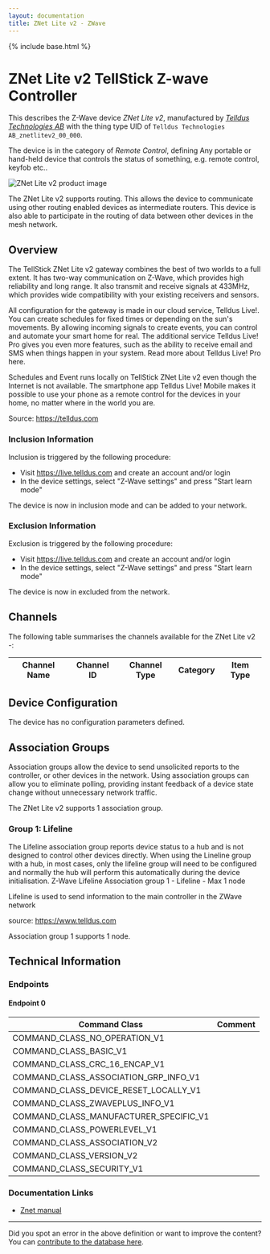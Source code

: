 ```yaml
---
layout: documentation
title: ZNet Lite v2 - ZWave
---
```


{% include base.html %}

# ZNet Lite v2 TellStick Z-wave Controller
This describes the Z-Wave device *ZNet Lite v2*, manufactured by *[Telldus Technologies AB](http://www.telldus.com/)* with the thing type UID of ```Telldus Technologies AB_znetlitev2_00_000```.

The device is in the category of *Remote Control*, defining Any portable or hand-held device that controls the status of something, e.g. remote control, keyfob etc..

![ZNet Lite v2 product image](https://opensmarthouse.org/assets/zwave/attachments/1257/Znet.jpg)


The ZNet Lite v2 supports routing. This allows the device to communicate using other routing enabled devices as intermediate routers.  This device is also able to participate in the routing of data between other devices in the mesh network.

## Overview

The TellStick ZNet Lite v2 gateway combines the best of two worlds to a full extent. It has two-way communication on Z-Wave, which provides high reliability and long range. It also transmit and receive signals at 433MHz, which provides wide compatibility with your existing receivers and sensors.  
  
All configuration for the gateway is made in our cloud service, Telldus Live!. You can create schedules for fixed times or depending on the sun's movements. By allowing incoming signals to create events, you can control and automate your smart home for real. The additional service Telldus Live! Pro gives you even more features, such as the ability to receive email and SMS when things happen in your system. Read more about Telldus Live! Pro here.  
  
Schedules and Event runs locally on TellStick ZNet Lite v2 even though the Internet is not available. The smartphone app Telldus Live! Mobile makes it possible to use your phone as a remote control for the devices in your home, no matter where in the world you are.

Source: https://telldus.com

### Inclusion Information

Inclusion is triggered by the following procedure:

  * Visit https://live.telldus.com and create an account and/or login
  * In the device settings, select "Z-Wave settings" and press "Start learn mode"

The device is now in inclusion mode and can be added to your network.

### Exclusion Information

Exclusion is triggered by the following procedure:

  * Visit https://live.telldus.com and create an account and/or login
  * In the device settings, select "Z-Wave settings" and press "Start learn mode"

The device is now in excluded from the network.

## Channels

The following table summarises the channels available for the ZNet Lite v2 -:

| Channel Name | Channel ID | Channel Type | Category | Item Type |
|--------------|------------|--------------|----------|-----------|



## Device Configuration

The device has no configuration parameters defined.

## Association Groups

Association groups allow the device to send unsolicited reports to the controller, or other devices in the network. Using association groups can allow you to eliminate polling, providing instant feedback of a device state change without unnecessary network traffic.

The ZNet Lite v2 supports 1 association group.

### Group 1: Lifeline

The Lifeline association group reports device status to a hub and is not designed to control other devices directly. When using the Lineline group with a hub, in most cases, only the lifeline group will need to be configured and normally the hub will perform this automatically during the device initialisation.
Z-Wave Lifeline
Association group 1 - Lifeline - Max 1 node

Lifeline is used to send information to the main controller in the Z­Wave network

source: https://www.telldus.com

Association group 1 supports 1 node.

## Technical Information

### Endpoints

#### Endpoint 0

| Command Class | Comment |
|---------------|---------|
| COMMAND_CLASS_NO_OPERATION_V1| |
| COMMAND_CLASS_BASIC_V1| |
| COMMAND_CLASS_CRC_16_ENCAP_V1| |
| COMMAND_CLASS_ASSOCIATION_GRP_INFO_V1| |
| COMMAND_CLASS_DEVICE_RESET_LOCALLY_V1| |
| COMMAND_CLASS_ZWAVEPLUS_INFO_V1| |
| COMMAND_CLASS_MANUFACTURER_SPECIFIC_V1| |
| COMMAND_CLASS_POWERLEVEL_V1| |
| COMMAND_CLASS_ASSOCIATION_V2| |
| COMMAND_CLASS_VERSION_V2| |
| COMMAND_CLASS_SECURITY_V1| |

### Documentation Links

* [Znet manual](https://www.opensmarthouse.org/zwavedatabase/1257/TellStick-ZNet-Lite-technical-manual.pdf)

---

Did you spot an error in the above definition or want to improve the content?
You can [contribute to the database here](https://www.opensmarthouse.org/zwavedatabase/1257).
